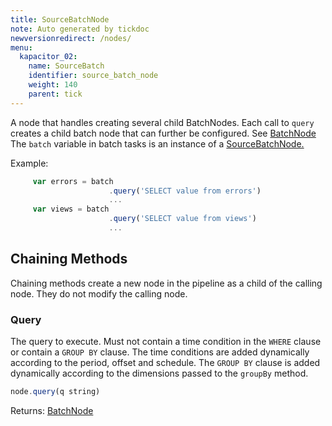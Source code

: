 ```yaml
---
title: SourceBatchNode
note: Auto generated by tickdoc
newversionredirect: /nodes/
menu:
  kapacitor_02:
    name: SourceBatch
    identifier: source_batch_node
    weight: 140
    parent: tick
---
```


A node that handles creating several child BatchNodes.
Each call to `query` creates a child batch node that
can further be configured. See [BatchNode](/kapacitor/v0.2/tick/batch_node/)
The `batch` variable in batch tasks is an instance of
a [SourceBatchNode.](/kapacitor/v0.2/tick/source_batch_node/)

Example:


```javascript
     var errors = batch
                      .query('SELECT value from errors')
                      ...
     var views = batch
                      .query('SELECT value from views')
                      ...
```



Chaining Methods
----------------

Chaining methods create a new node in the pipeline as a child of the calling node. They do not modify the calling node.

### Query

The query to execute. Must not contain a time condition
in the `WHERE` clause or contain a `GROUP BY` clause.
The time conditions are added dynamically according to the period, offset and schedule.
The `GROUP BY` clause is added dynamically according to the dimensions
passed to the `groupBy` method.


```javascript
node.query(q string)
```

Returns: [BatchNode](/kapacitor/v0.2/tick/batch_node/)
